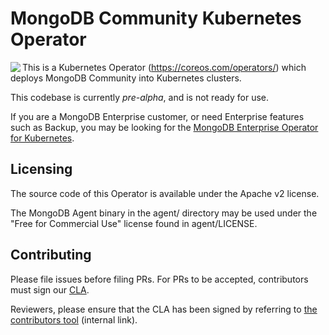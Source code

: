 # MongoDB Community Kubernetes Operator #

<img align="left" src="https://mongodb-kubernetes-operator.s3.amazonaws.com/img/Leaf-Forest%402x.png">

This is a Kubernetes Operator (https://coreos.com/operators/) which deploys MongoDB Community into Kubernetes clusters.

This codebase is currently _pre-alpha_, and is not ready for use.

If you are a MongoDB Enterprise customer, or need Enterprise features such as Backup, you may be looking for the [MongoDB Enterprise Operator for Kubernetes](https://github.com/mongodb/mongodb-enterprise-kubernetes).




## Licensing

The source code of this Operator is available under the Apache v2 license.

The MongoDB Agent binary in the agent/ directory may be used under the "Free for Commercial Use" license found in agent/LICENSE.


## Contributing

Please file issues before filing PRs. For PRs to be accepted, contributors must sign our [CLA](https://www.mongodb.com/legal/contributor-agreement).

Reviewers, please ensure that the CLA has been signed by referring to [the contributors tool](https://contributors.corp.mongodb.com/) (internal link).
